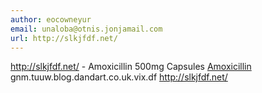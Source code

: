 ```yaml
---
author: eocowneyur
email: unaloba@otnis.jonjamail.com
url: http://slkjfdf.net/
---
```


http://slkjfdf.net/ - Amoxicillin 500mg Capsules <a href="http://slkjfdf.net/">Amoxicillin</a> gnm.tuuw.blog.dandart.co.uk.vix.df http://slkjfdf.net/